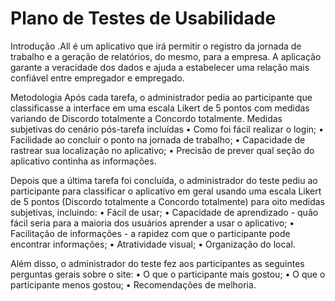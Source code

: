 # Plano de Testes de Usabilidade

Introdução
	.All é um aplicativo que irá permitir o registro da jornada de trabalho e a geração de relatórios, do mesmo, para a empresa. A aplicação garante a veracidade dos dados e ajuda a estabelecer uma relação mais confiável entre empregador e empregado.

Metodologia 
	Após cada tarefa, o administrador pedia ao participante que classificasse a interface em uma escala Likert de 5 pontos com medidas variando de Discordo totalmente a Concordo totalmente. Medidas subjetivas do cenário pós-tarefa incluídas 
• Como foi fácil realizar o login;
• Facilidade ao concluir o ponto na jornada de trabalho;
• Capacidade de rastrear sua localização no aplicativo;
• Precisão de prever qual seção do aplicativo continha as informações.

Depois que a última tarefa foi concluída, o administrador do teste pediu ao participante para classificar o aplicativo em geral usando uma escala Likert de 5 pontos (Discordo totalmente a Concordo totalmente) para oito medidas subjetivas, incluindo:
• Fácil de usar;
• Capacidade de aprendizado - quão fácil seria para a maioria dos usuários aprender a usar o aplicativo;
• Facilitação de informações - a rapidez com que o participante pode encontrar informações;
• Atratividade visual;
• Organização do local.

Além disso, o administrador do teste fez aos participantes as seguintes perguntas gerais sobre o site:
• O que o participante mais gostou;
• O que o participante menos gostou;
• Recomendações de melhoria.


<!-- > **Links Úteis**:
> - [Teste De Usabilidade: O Que É e Como Fazer Passo a Passo (neilpatel.com)](https://neilpatel.com/br/blog/teste-de-usabilidade/)
> - [Teste de usabilidade: tudo o que você precisa saber! | by Jon Vieira | Aela.io | Medium](https://medium.com/aela/teste-de-usabilidade-o-que-voc%C3%AA-precisa-saber-39a36343d9a6/)
> - [Planejando testes de usabilidade: o que (e o que não) fazer | iMasters](https://imasters.com.br/design-ux/planejando-testes-de-usabilidade-o-que-e-o-que-nao-fazer/)
> - [Ferramentas de Testes de Usabilidade](https://www.usability.gov/how-to-and-tools/resources/templates.html) -->
